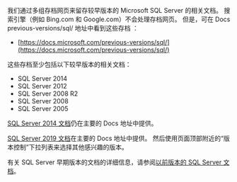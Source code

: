 
我们通过多组存档网页来留存较早版本的 Microsoft SQL Server 的相关文档。 搜索引擎（例如 Bing.com 和 Google.com）不会处理存档网页。 但是，可在 Docs previous-versions/sql/ 地址中看到这些存档  ：

- [https://docs.microsoft.com/previous-versions/sql/](https://docs.microsoft.com/previous-versions/sql/)

这些存档至少包括以下较早版本的相关文档：

- SQL Server 2014
- SQL Server 2012
- SQL Server 2008 R2
- SQL Server 2008
- SQL Server 2005

[SQL Server 2014 文档](/previous-versions/sql/2014/index?view=sql-server-2014)仍在主要的 Docs 地址中提供。

[SQL Server 2019 文档](https://docs.microsoft.com/sql/sql-server?view=sql-server-ver15)在主要的 Docs 地址中提供。 然后使用页面顶部附近的“版本控制”下拉列表来选择其他感兴趣的版本。

有关 SQL Server 早期版本的文档的详细信息，请参阅[以前版本的 SQL Server 文档](/previous-versions/sql/)。

<!-- GM:
On links to file 'previous-versions-sql-server.md', append 
    '?view=sql-server-previousversions' 
only when customer explicitly does so. 
If our markdown ever needs to append a ?view= for the article, best is probably 
    '?view=sql-server-2016' . 
-->

